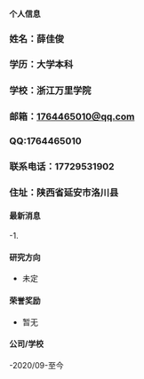 #### 个人信息
### 姓名：薛佳俊
### 学历：大学本科
### 学校：浙江万里学院
### 邮箱：1764465010@qq.com
### QQ:1764465010
### 联系电话：17729531902
### 住址：陕西省延安市洛川县

#### 最新消息
-1.

#### 研究方向
- 未定

#### 荣誉奖励
- 暂无

#### 公司/学校
-2020/09-至今
